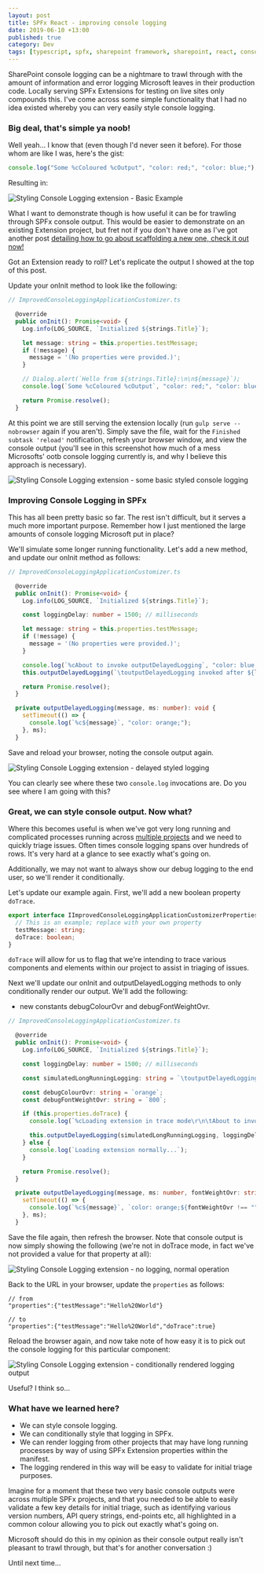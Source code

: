 ```yaml
---
layout: post
title: SPFx React - improving console logging
date: 2019-06-10 +13:00
published: true
category: Dev
tags: [typescript, spfx, sharepoint framework, sharepoint, react, console logging]
---
```


SharePoint console logging can be a nightmare to trawl through with the amount of information and error logging Microsoft leaves in their production code. Locally serving SPFx Extensions for testing on live sites only compounds this. I've come across some simple functionality that I had no idea existed whereby you can very easily style console logging.


### Big deal, that's simple ya noob!

Well yeah... I know that (even though I'd never seen it before). For those whom are like I was, here's the gist:

~~~ts
console.log("Some %cColoured %cOutput", "color: red;", "color: blue;"); // %c is the positional insertion point
~~~


Resulting in:

![Styling Console Logging extension - Basic Example](/img/StylingConsoleLogging01.png)


What I want to demonstrate though is how useful it can be for trawling through SPFx console output. This would be easier to demonstrate on an existing Extension project, but fret not if you don't have one as I've got another post [detailing how to go about scaffolding a new one, check it out now!](https://dreamsof.dev/2020-01-09-scaffolding-new-spfx-extension-project/)

Got an Extension ready to roll? Let's replicate the output I showed at the top of this post.

Update your onInit method to look like the following:

~~~ts
// ImprovedConsoleLoggingApplicationCustomizer.ts

  @override
  public onInit(): Promise<void> {
    Log.info(LOG_SOURCE, `Initialized ${strings.Title}`);

    let message: string = this.properties.testMessage;
    if (!message) {
      message = '(No properties were provided.)';
    }

    // Dialog.alert(`Hello from ${strings.Title}:\n\n${message}`);
    console.log(`Some %cColoured %cOutput`, "color: red;", "color: blue;"); // %c is the positional insertion point

    return Promise.resolve();
  }
~~~

At this point we are still serving the extension locally (run `gulp serve --nobrowser` again if you aren't). Simply save the file, wait for the `Finished subtask 'reload'` notification, refresh your browser window, and view the console output (you'll see in this screenshot how much of a mess Microsofts' ootb console logging currently is, and why I believe this approach is necessary).

![Styling Console Logging extension - some basic styled console logging](/img/StylingConsoleLogging06.png)


### Improving Console Logging in SPFx

This has all been pretty basic so far. The rest isn't difficult, but it serves a much more important purpose. Remember how I just mentioned the large amounts of console logging Microsoft put in place?

We'll simulate some longer running functionality. Let's add a new method, and update our onInit method as follows:

~~~ts
// ImprovedConsoleLoggingApplicationCustomizer.ts

  @override
  public onInit(): Promise<void> {
    Log.info(LOG_SOURCE, `Initialized ${strings.Title}`);

    const loggingDelay: number = 1500; // milliseconds

    let message: string = this.properties.testMessage;
    if (!message) {
      message = '(No properties were provided.)';
    }

    console.log(`%cAbout to invoke outputDelayedLogging`, "color: blue;");
    this.outputDelayedLogging(`\toutputDelayedLogging invoked after ${loggingDelay} ms`, loggingDelay);

    return Promise.resolve();
  }

  private outputDelayedLogging(message, ms: number): void {
    setTimeout(() => {
      console.log(`%c${message}`, "color: orange;");
    }, ms);
  }
~~~

Save and reload your browser, noting the console output again.

![Styling Console Logging extension - delayed styled logging](/img/StylingConsoleLogging07.png)

You can clearly see where these two `console.log` invocations are. Do you see where I am going with this?


### Great, we can style console output. Now what?

Where this becomes useful is when we've got very long running and complicated processes running across [multiple projects](https://dreamsof.dev/2019-05-09-building-shared-library-spfx-projects-and-shared-libraries-part-5/) and we need to quickly triage issues. Often times console logging spans over hundreds of rows. It's very hard at a glance to see exactly what's going on.

Additionally, we may not want to always show our debug logging to the end user, so we'll render it conditionally.

Let's update our example again. First, we'll add a new boolean property `doTrace`.

~~~ts
export interface IImprovedConsoleLoggingApplicationCustomizerProperties {
  // This is an example; replace with your own property
  testMessage: string;
  doTrace: boolean;
}
~~~

`doTrace` will allow for us to flag that we're intending to trace various components and elements within our project to assist in triaging of issues.

Next we'll update our onInit and outputDelayedLogging methods to only conditionally render our output. We'll add the following:

- new constants debugColourOvr and debugFontWeightOvr.

~~~ts
// ImprovedConsoleLoggingApplicationCustomizer.ts

  @override
  public onInit(): Promise<void> {
    Log.info(LOG_SOURCE, `Initialized ${strings.Title}`);

    const loggingDelay: number = 1500; // milliseconds

    const simulatedLongRunningLogging: string = `\toutputDelayedLogging invoked after ${loggingDelay} ms\r\n\tdebug X: longRunningResult1\r\n\tdebug Y: longRunningResult2\r\n\tdebugZ: longRunningResult3`;

    const debugColourOvr: string = `orange`;
    const debugFontWeightOvr: string = `800`;

    if (this.properties.doTrace) {
      console.log(`%cLoading extension in trace mode\r\n\tAbout to invoke outputDelayedLogging`, `color: ${debugColourOvr};`);

      this.outputDelayedLogging(simulatedLongRunningLogging, loggingDelay, debugFontWeightOvr);
    } else {
      console.log(`Loading extension normally...`);
    }

    return Promise.resolve();
  }

  private outputDelayedLogging(message, ms: number, fontWeightOvr: string = ""): void {
    setTimeout(() => {
      console.log(`%c${message}`, `color: orange;${fontWeightOvr !== "" ? `font-weight: ${fontWeightOvr}` : ""}`);
    }, ms);
  }
~~~

Save the file again, then refresh the browser. Note that console output is now simply showing the following (we're not in doTrace mode, in fact we've not provided a value for that property at all):

![Styling Console Logging extension - no logging, normal operation](/img/StylingConsoleLogging08.png)

Back to the URL in your browser, update the `properties` as follows:

~~~text
// from
"properties":{"testMessage":"Hello%20World"}

// to
"properties":{"testMessage":"Hello%20World","doTrace":true}
~~~

Reload the browser again, and now take note of how easy it is to pick out the console logging for this particular component:

![Styling Console Logging extension - conditionally rendered logging output](/img/StylingConsoleLogging09.png)

Useful? I think so...


### What have we learned here?

- We can style console logging.
- We can conditionally style that logging in SPFx.
- We can render logging from other projects that may have long running processes by way of using SPFx Extension properties within the manifest.
- The logging rendered in this way will be easy to validate for initial triage purposes.

Imagine for a moment that these two very basic console outputs were across multiple SPFx projects, and that you needed to be able to easily validate a few key details for initial triage, such as identifying various version numbers, API query strings, end-points etc, all highlighted in a common colour allowing you to pick out exactly what's going on.

Microsoft should do this in my opinion as their console output really isn't pleasant to trawl through, but that's for another conversation :)

Until next time...
